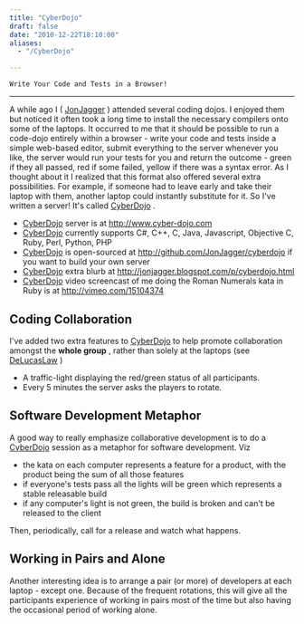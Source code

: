 ```yaml
---
title: "CyberDojo"
draft: false
date: "2010-12-22T18:10:00"
aliases:
  - "/CyberDojo"

---
```

    Write Your Code and Tests in a Browser!
---------------------------------------

A while ago I ( [JonJagger](/people/JonJagger) ) attended several coding
dojos. I enjoyed them but noticed it often took a long time to install
the necessary compilers onto some of the laptops. It occurred to me that
it should be possible to run a code-dojo entirely within a browser -
write your code and tests inside a simple web-based editor, submit
everything to the server whenever you like, the server would run your
tests for you and return the outcome - green if they all passed, red if
some failed, yellow if there was a syntax error. As I thought about it I
realized that this format also offered several extra possibilities. For
example, if someone had to leave early and take their laptop with them,
another laptop could instantly substitute for it. So I've written a
server! It's called [CyberDojo](/CyberDojo) .

-   [CyberDojo](/CyberDojo) server is at <http://www.cyber-dojo.com>
-   [CyberDojo](/CyberDojo) currently supports C\#, C++, C, Java,
    Javascript, Objective C, Ruby, Perl, Python, PHP
-   [CyberDojo](/CyberDojo) is open-sourced at
    <http://github.com/JonJagger/cyberdojo> if you want to build your
    own server
-   [CyberDojo](/CyberDojo) extra blurb at
    <http://jonjagger.blogspot.com/p/cyberdojo.html>
-   [CyberDojo](/CyberDojo) video screencast of me doing the Roman
    Numerals kata in Ruby is at <http://vimeo.com/15104374>

Coding Collaboration
--------------------

I've added two extra features to [CyberDojo](/CyberDojo) to help promote
collaboration amongst the **whole group** , rather than solely at the
laptops (see [DeLucasLaw](/DeLucasLaw) )

-   A traffic-light displaying the red/green status of all participants.
-   Every 5 minutes the server asks the players to rotate.

Software Development Metaphor
-----------------------------

A good way to really emphasize collaborative development is to do a
[CyberDojo](/CyberDojo) session as a metaphor for software development.
Viz

-   the kata on each computer represents a feature for a product, with
    the product being the sum of all those features
-   if everyone's tests pass all the lights will be green which
    represents a stable releasable build
-   if any computer's light is not green, the build is broken and can't
    be released to the client

Then, periodically, call for a release and watch what happens.

Working in Pairs and Alone
--------------------------

Another interesting idea is to arrange a pair (or more) of developers at
each laptop - except one. Because of the frequent rotations, this will
give all the participants experience of working in pairs most of the
time but also having the occasional period of working alone.


